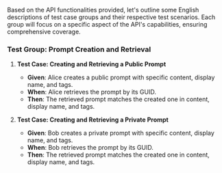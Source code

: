 Based on the API functionalities provided, let's outline some English descriptions of test case groups and their respective test scenarios. Each group will focus on a specific aspect of the API's capabilities, ensuring comprehensive coverage.

### Test Group: Prompt Creation and Retrieval

1. **Test Case: Creating and Retrieving a Public Prompt**
   - **Given**: Alice creates a public prompt with specific content, display name, and tags.
   - **When**: Alice retrieves the prompt by its GUID.
   - **Then**: The retrieved prompt matches the created one in content, display name, and tags.

2. **Test Case: Creating and Retrieving a Private Prompt**
   - **Given**: Bob creates a private prompt with specific content, display name, and tags.
   - **When**: Bob retrieves the prompt by its GUID.
   - **Then**: The retrieved prompt matches the created one in content, display name, and tags.
